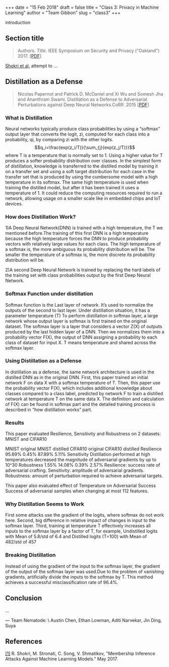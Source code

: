 +++
date = "15 Feb 2018"
draft = false
title = "Class 3: Privacy in Machine Learning"
author = "Team Gibbon"
slug = "class3"
+++

introduction

## Section title

> Authors. _Title_. IEEE Symposium on Security and Privacy ("Oakland") 2017. [[PDF](https://www.cs.cornell.edu/~shmat/shmat_oak17.pdf)]

[Shokri et al.](https://www.cs.cornell.edu/~shmat/shmat_oak17.pdf) attempt to ...

## Distillation as a Defense
> Nicolas Papernot and
               Patrick D. McDaniel and
               Xi Wu and
               Somesh Jha and
               Ananthram Swami. Distillation as a Defense to Adversarial Perturbations against Deep
               Neural Networks.CoRR .2015 [[PDF](https://arxiv.org/abs/1511.04508)]
 ### What is Distillation          

Neural networks typically produce class probabilities by using a “softmax” output layer that converts the logit, zi, computed for each class into a probability, qi, by comparing zi with the other logits.				
$$q_i=\frac{exp(z_i/T)}{\sum_{j}{exp(z_j/T)}}$$
where T is a temperature that is normally set to 1. Using a higher value for T produces a softer probability distribution over classes. 
In the simplest form of distillation, knowledge is transferred to the distilled model by training it on a transfer set and using a soft target distribution for each case in the transfer set that is produced by using the cumbersome model with a high temperature in its softmax. The same high temperature is used when training the distilled model, but after it has been trained it uses a temperature of 1. It could reduce the computing resources required to run a network, allowing usage on a smaller scale like in embedded chips and IoT devices.

### How does Distillation Work?
1)A Deep Neural Network(DNN) is trained with a high temperature, the T we mentioned before.The training of this first DNN is a high temperature because the high temperature forces the DNN to produce probability vectors with relatively large values for each class. The high temperature of a softmax is, the more ambiguous its probability distribution will be. The smaller the temperature of a softmax is, the more discrete its probability distribution will be. 

2)A second Deep Neural Network is trained by replacing the hard labels of the training set with class probabilities output by the first Deep Neural Network.

### Softmax Function under distillation 
Softmax function is the Last layer of network. It’s used to normalize the outputs of the second to last layer. Under distillation situation, it has a parameter temperature (T)
To perform distillation in softmax layer, a large network whose output layer is softmax is first trained on the original dataset. The softmax layer is a layer that considers a vector Z(X) of outputs produced by the last hidden layer of a DNN. Then we normalizes them into a probability vector F(X), the output of DNN assigning a probability to each class of dataset for input X. T means temperature and shared across the softmax layer.

### Using Distillation as a Defense
In distillation as a defense, the same network architecture is used in the distilled DNN as in the original DNN. First, this paper trained an initial network F on data X with a softmax temperature of T. Then, this paper use the probability vector F(X), which includes additional knowledge about classes compared to a class label, predicted by network F to train a distilled network  at temperature T on the same data X. The definition and calculation of F(X) can be found in softmax part and  the detailed training process is described in “how distillation works” part. 

### Results
This paper evaluated Resilience, Sensitivity and Robustness on 2 datasets: MNIST and CIFAR10



MNIST original
MNIST distilled
CIFAR10 original
CIFAR10 distilled
Resilience
95.89%
0.45%
87.89%
5.11%
Sensitivity
Distillation performed at high temperatures decreased the magnitude of adversarial gradients by up to 10^30
Robustness
1.55%
14.08%
0.39%
2.57%
Resilience: success rate of adversarial crafting.
Sensitivity: amplitude of adversarial gradients.
Robustness: amount of perturbation required to achieve adversarial targets.

This paper also evaluated effect of Temperature on Adversarial Success
Success of adversarial samples when changing at most 112 features.

### Why Distillation Seems to Work
First some attacks use the gradient of the logits, where softmax do not work here. Second, big difference in relative impact of changes in input to the softmax layer. Third, training at temperature T effectively increases all inputs to the softmax layer by a factor of T, for example, Undistilled logits with Mean of 5.8/std of 6.4 and Distilled logits (T=100) with Mean of 482/std of 457
### Breaking Distillation
Instead of using the gradient of the input to the softmax layer, the gradient of the output of the softmax layer was used.Due to the problem of vanishing gradients, artificially divide the inputs to the softmax by T. This method achieves a successful misclassification rate of 96.4%.


## Conclusion

...

— Team Nematode: \\
Austin Chen, Ethan Lowman, Aditi Narvekar, Jin Ding, Suya

## References

[[1]](https://www.cs.cornell.edu/~shmat/shmat_oak17.pdf) R. Shokri, M. Stronati, C. Song, V. Shmatikov, "Membership Inference Attacks Against Machine Learning Models." May 2017.
